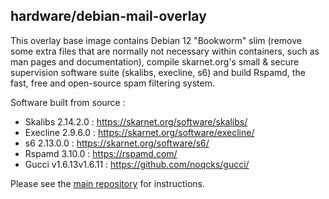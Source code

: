## hardware/debian-mail-overlay

This overlay base image contains Debian 12 "Bookworm" slim (remove some extra files that are normally not necessary within containers, such as man pages and documentation), compile skarnet.org's small & secure supervision software suite (skalibs, execline, s6) and build Rspamd, the fast, free and open-source spam filtering system.

Software built from source :

* Skalibs 2.14.2.0 : <https://skarnet.org/software/skalibs/>
* Execline 2.9.6.0 : <https://skarnet.org/software/execline/>
* s6 2.13.0.0 : <https://skarnet.org/software/s6/>
* Rspamd 3.10.0 : <https://rspamd.com/>
* Gucci v1.6.13v1.6.11 : <https://github.com/noqcks/gucci/>

Please see the [main repository](https://github.com/mailserver2/mailserver) for instructions.
